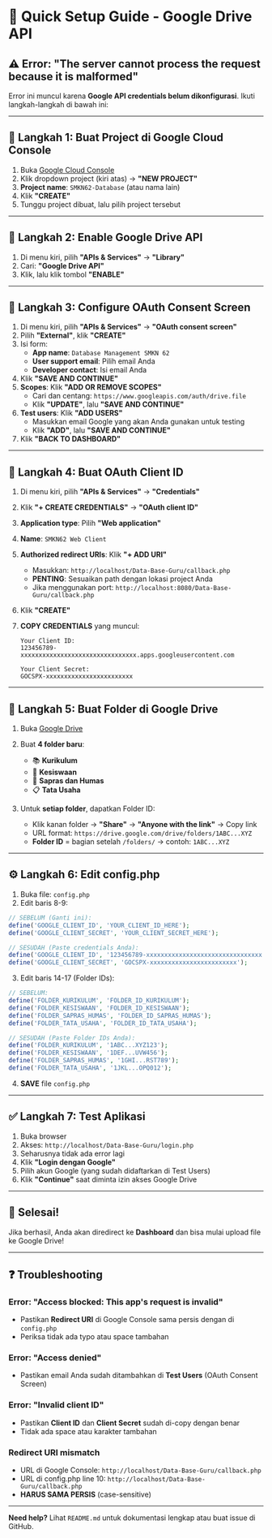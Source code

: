 # 🚀 Quick Setup Guide - Google Drive API

## ⚠️ Error: "The server cannot process the request because it is malformed"

Error ini muncul karena **Google API credentials belum dikonfigurasi**. Ikuti langkah-langkah di bawah ini:

---

## 📝 Langkah 1: Buat Project di Google Cloud Console

1. Buka [Google Cloud Console](https://console.cloud.google.com/)
2. Klik dropdown project (kiri atas) → **"NEW PROJECT"**
3. **Project name**: `SMKN62-Database` (atau nama lain)
4. Klik **"CREATE"**
5. Tunggu project dibuat, lalu pilih project tersebut

---

## 🔌 Langkah 2: Enable Google Drive API

1. Di menu kiri, pilih **"APIs & Services"** → **"Library"**
2. Cari: **"Google Drive API"**
3. Klik, lalu klik tombol **"ENABLE"**

---

## 🔐 Langkah 3: Configure OAuth Consent Screen

1. Di menu kiri, pilih **"APIs & Services"** → **"OAuth consent screen"**
2. Pilih **"External"**, klik **"CREATE"**
3. Isi form:
   - **App name**: `Database Management SMKN 62`
   - **User support email**: Pilih email Anda
   - **Developer contact**: Isi email Anda
4. Klik **"SAVE AND CONTINUE"**
5. **Scopes**: Klik **"ADD OR REMOVE SCOPES"**
   - Cari dan centang: `https://www.googleapis.com/auth/drive.file`
   - Klik **"UPDATE"**, lalu **"SAVE AND CONTINUE"**
6. **Test users**: Klik **"ADD USERS"**
   - Masukkan email Google yang akan Anda gunakan untuk testing
   - Klik **"ADD"**, lalu **"SAVE AND CONTINUE"**
7. Klik **"BACK TO DASHBOARD"**

---

## 🔑 Langkah 4: Buat OAuth Client ID

1. Di menu kiri, pilih **"APIs & Services"** → **"Credentials"**
2. Klik **"+ CREATE CREDENTIALS"** → **"OAuth client ID"**
3. **Application type**: Pilih **"Web application"**
4. **Name**: `SMKN62 Web Client`
5. **Authorized redirect URIs**: Klik **"+ ADD URI"**
   - Masukkan: `http://localhost/Data-Base-Guru/callback.php`
   - **PENTING**: Sesuaikan path dengan lokasi project Anda
   - Jika menggunakan port: `http://localhost:8080/Data-Base-Guru/callback.php`
6. Klik **"CREATE"**

7. **COPY CREDENTIALS** yang muncul:
   ```
   Your Client ID: 
   123456789-xxxxxxxxxxxxxxxxxxxxxxxxxxxxxxxx.apps.googleusercontent.com
   
   Your Client Secret:
   GOCSPX-xxxxxxxxxxxxxxxxxxxxxxxx
   ```
   
---

## 📂 Langkah 5: Buat Folder di Google Drive

1. Buka [Google Drive](https://drive.google.com/)
2. Buat **4 folder baru**:
   - 📚 **Kurikulum**
   - 👥 **Kesiswaan**  
   - 🏢 **Sapras dan Humas**
   - 📋 **Tata Usaha**

3. Untuk **setiap folder**, dapatkan Folder ID:
   - Klik kanan folder → **"Share"** → **"Anyone with the link"** → Copy link
   - URL format: `https://drive.google.com/drive/folders/1ABC...XYZ`
   - **Folder ID** = bagian setelah `/folders/` → contoh: `1ABC...XYZ`

---

## ⚙️ Langkah 6: Edit config.php

1. Buka file: `config.php`
2. Edit baris 8-9:

```php
// SEBELUM (Ganti ini):
define('GOOGLE_CLIENT_ID', 'YOUR_CLIENT_ID_HERE');
define('GOOGLE_CLIENT_SECRET', 'YOUR_CLIENT_SECRET_HERE');

// SESUDAH (Paste credentials Anda):
define('GOOGLE_CLIENT_ID', '123456789-xxxxxxxxxxxxxxxxxxxxxxxxxxxxxxxx.apps.googleusercontent.com');
define('GOOGLE_CLIENT_SECRET', 'GOCSPX-xxxxxxxxxxxxxxxxxxxxxxxx');
```

3. Edit baris 14-17 (Folder IDs):

```php
// SEBELUM:
define('FOLDER_KURIKULUM', 'FOLDER_ID_KURIKULUM');
define('FOLDER_KESISWAAN', 'FOLDER_ID_KESISWAAN');
define('FOLDER_SAPRAS_HUMAS', 'FOLDER_ID_SAPRAS_HUMAS');
define('FOLDER_TATA_USAHA', 'FOLDER_ID_TATA_USAHA');

// SESUDAH (Paste Folder IDs Anda):
define('FOLDER_KURIKULUM', '1ABC...XYZ123');
define('FOLDER_KESISWAAN', '1DEF...UVW456');
define('FOLDER_SAPRAS_HUMAS', '1GHI...RST789');
define('FOLDER_TATA_USAHA', '1JKL...OPQ012');
```

4. **SAVE** file `config.php`

---

## ✅ Langkah 7: Test Aplikasi

1. Buka browser
2. Akses: `http://localhost/Data-Base-Guru/login.php`
3. Seharusnya tidak ada error lagi
4. Klik **"Login dengan Google"**
5. Pilih akun Google (yang sudah didaftarkan di Test Users)
6. Klik **"Continue"** saat diminta izin akses Google Drive

---

## 🎉 Selesai!

Jika berhasil, Anda akan diredirect ke **Dashboard** dan bisa mulai upload file ke Google Drive!

---

## ❓ Troubleshooting

### Error: "Access blocked: This app's request is invalid"
- Pastikan **Redirect URI** di Google Console sama persis dengan di `config.php`
- Periksa tidak ada typo atau space tambahan

### Error: "Access denied"
- Pastikan email Anda sudah ditambahkan di **Test Users** (OAuth Consent Screen)

### Error: "Invalid client ID"
- Pastikan **Client ID** dan **Client Secret** sudah di-copy dengan benar
- Tidak ada space atau karakter tambahan

### Redirect URI mismatch
- URL di Google Console: `http://localhost/Data-Base-Guru/callback.php`
- URL di config.php line 10: `http://localhost/Data-Base-Guru/callback.php`
- **HARUS SAMA PERSIS** (case-sensitive)

---

**Need help?** Lihat `README.md` untuk dokumentasi lengkap atau buat issue di GitHub.
